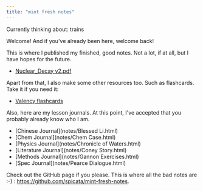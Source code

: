 ```yaml
---
title: "mint fresh notes"
---
```


Currently thinking about: trains

Welcome! And if you've already been here, welcome back! 

This is where I published my finished, good notes. Not a lot, if at all, but I have hopes for the future.

- [Nuclear_Decay v2.pdf](assets/Nuclear_Decay%20v2.pdf)

Apart from that, I also make some other resources too. Such as flashcards. Take it if you need it:

- [Valency flashcards](assets/Chemistry%20Valency.apkg)

Also, here are my lesson journals. At this point, I've accepted that you probably already know who I am.

- [Chinese Journal](notes/Blessed Li.html)
- [Chem Journal](notes/Chem Case.html)
- [Physics Journal](notes/Chronicle of Waters.html)
- [Literature Journal](notes/Coney Story.html)
- [Methods Journal](notes/Gannon Exercises.html)
- [Spec Journal](notes/Pearce Dialogue.html)

Check out the GitHub page if you please. This is where all the bad notes are :-) : https://github.com/spicata/mint-fresh-notes.
